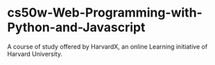 # cs50w-Web-Programming-with-Python-and-Javascript
A course of study offered by HarvardX, an online Learning initiative of Harvard University.
